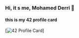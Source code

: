 ### Hi, it s me, Mohamed Derri 👋
#### this is my 42 profile card

[![42 Profile Card](https://1337-readme.vercel.app/api/profile?cursus=42&dark=true&login=mderri)]

<!--
**MohamedDerri/MohamedDerri** is a ✨ _special_ ✨ repository because its `README.md` (this file) appears on your GitHub profile.

Here are some ideas to get you started:

- 🔭 I’m currently working on ...
- 🌱 I’m currently learning ...
- 👯 I’m looking to collaborate on ...
- 🤔 I’m looking for help with ...
- 💬 Ask me about ...
- 📫 How to reach me: ...
- 😄 Pronouns: ...
- ⚡ Fun fact: ...
-->
